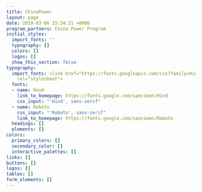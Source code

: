 ```yaml
---
title: ChinaPower
layout: page
date: 2018-03-06 15:34:21 +0000
program_partners: China Power Program
initial_styles:
  import_fonts: ''
  typography: []
  colors: []
  logos: []
  show_this_section: false
typography:
  import_fonts: <link href="https://fonts.googleapis.com/css?family=Hind|Roboto:400,600,700"
    rel="stylesheet">
  fonts:
  - name: Hind
    link_to_homepage: https://fonts.google.com/specimen/Hind
    css_input: "'Hind', sans-serif"
  - name: Roboto
    css_input: "'Roboto', sans-serif"
    link_to_homepage: https://fonts.google.com/specimen/Roboto
  headings: []
  elements: []
colors:
  primary_colors: []
  secondary_color: []
  interactive_palettes: []
links: []
buttons: []
logos: []
tables: []
form_elements: []
---
```

